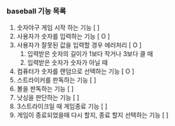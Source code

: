 ### baseball 기능 목록 

1. 숫자야구 게임 시작 하는 기능 [ ]
2. 사용자가 숫자를 입력하는 기능 [ O ]
3. 사용자가 잘못된 값을 입력할 경우 에러처리 [ O ]
   1) 입력받은 숫자의 길이가 1보다 작거나 3보다 클 때
   2) 입력받은 숫자가 숫자가 아닐 때
4. 컴퓨터가 숫자를 랜덤으로 선택하는 기능 [ O ]
5. 스트라이커를 판독하는 기능 [ ]
6. 볼을 판독하는 기능 [ ]
7. 낫싱을 판단하는 기능 [ ]
8. 3스트라이크일 때 게임종료 기능 [ ]
9. 게임이 종료되었을때 다시 할지, 종료 할지 선택하는 기능 [ ]